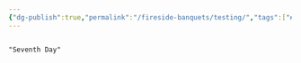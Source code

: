 ```yaml
---
{"dg-publish":true,"permalink":"/fireside-banquets/testing/","tags":["#Fireside"]}
---
```











```query

"Seventh Day"
```
